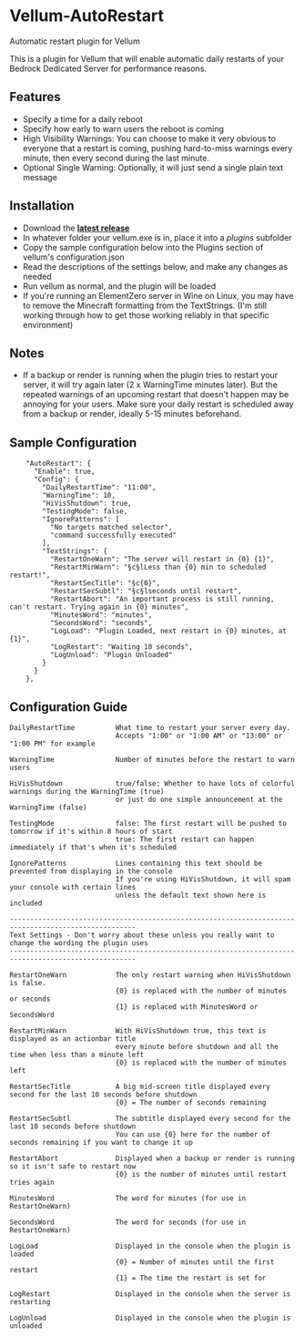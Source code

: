 # Vellum-AutoRestart
 Automatic restart plugin for Vellum

This is a plugin for Vellum that will enable automatic daily restarts of your Bedrock Dedicated Server for performance reasons.

## Features
- Specify a time for a daily reboot
- Specify how early to warn users the reboot is coming
- High Visibility Warnings: You can choose to make it very obvious to everyone that a restart is coming, pushing hard-to-miss warnings every minute, then every second during the last minute.
- Optional Single Warning: Optionally, it will just send a single plain text message

## Installation
- Download the [**latest release**](https://github.com/tomrhollis/Vellum-Plugins/releases)
- In whatever folder your vellum.exe is in, place it into a *plugins* subfolder
- Copy the sample configuration below into the Plugins section of vellum's configuration.json
- Read the descriptions of the settings below, and make any changes as needed
- Run vellum as normal, and the plugin will be loaded
- If you're running an ElementZero server in Wine on Linux, you may have to remove the Minecraft formatting from the TextStrings.  (I'm still working through how to get those working reliably in that specific environment)

## Notes
- If a backup or render is running when the plugin tries to restart your server, it will try again later (2 x WarningTime minutes later).  But the repeated warnings of an upcoming restart that doesn't happen may be annoying for your users.  Make sure your daily restart is scheduled away from a backup or render, ideally 5-15 minutes beforehand.

## Sample Configuration
```
    "AutoRestart": {
      "Enable": true,
      "Config": {
        "DailyRestartTime": "11:00",
        "WarningTime": 10,
        "HiVisShutdown": true,
        "TestingMode": false,
        "IgnorePatterns": [
          "No targets matched selector",
          "command successfully executed"
        ],
        "TextStrings": {
          "RestartOneWarn": "The server will restart in {0} {1}",
          "RestartMinWarn": "§c§lLess than {0} min to scheduled restart!",
          "RestartSecTitle": "§c{0}",
          "RestartSecSubtl": "§c§lseconds until restart",
          "RestartAbort": "An important process is still running, can't restart. Trying again in {0} minutes",
          "MinutesWord": "minutes",
          "SecondsWord": "seconds",
          "LogLoad": "Plugin Loaded, next restart in {0} minutes, at {1}",
          "LogRestart": "Waiting 10 seconds",
          "LogUnload": "Plugin Unloaded"
        }
      }
    },
```

## Configuration Guide
```
DailyRestartTime          What time to restart your server every day. 
                          Accepts "1:00" or "1:00 AM" or "13:00" or "1:00 PM" for example
                          
WarningTime               Number of minutes before the restart to warn users

HiVisShutdown             true/false: Whether to have lots of colorful warnings during the WarningTime (true)
                          or just do one simple announcement at the WarningTime (false)

TestingMode               false: The first restart will be pushed to tomorrow if it's within 8 hours of start
                          true: The first restart can happen immediately if that's when it's scheduled
                          
IgnorePatterns            Lines containing this text should be prevented from displaying in the console
                          If you're using HiVisShutdown, it will spam your console with certain lines
                          unless the default text shown here is included

-----------------------------------------------------------------------------------------------------
Text Settings - Don't worry about these unless you really want to change the wording the plugin uses
-----------------------------------------------------------------------------------------------------

RestartOneWarn            The only restart warning when HiVisShutdown is false.
                          {0} is replaced with the number of minutes or seconds
                          {1} is replaced with MinutesWord or SecondsWord
                          
RestartMinWarn            With HiVisShutdown true, this text is displayed as an actionbar title
                          every minute before shutdown and all the time when less than a minute left
                          {0} is replaced with the number of minutes left
                          
RestartSecTitle           A big mid-screen title displayed every second for the last 10 seconds before shutdown
                          {0} = The number of seconds remaining
                          
RestartSecSubtl           The subtitle displayed every second for the last 10 seconds before shutdown
                          You can use {0} here for the number of seconds remaining if you want to change it up
                          
RestartAbort              Displayed when a backup or render is running so it isn't safe to restart now
                          {0} is the number of minutes until restart tries again
                          
MinutesWord               The word for minutes (for use in RestartOneWarn)

SecondsWord               The word for seconds (for use in RestartOneWarn)

LogLoad                   Displayed in the console when the plugin is loaded
                          {0} = Number of minutes until the first restart
                          {1} = The time the restart is set for
                          
LogRestart                Displayed in the console when the server is restarting

LogUnload                 Displayed in the console when the plugin is unloaded
                          
```
